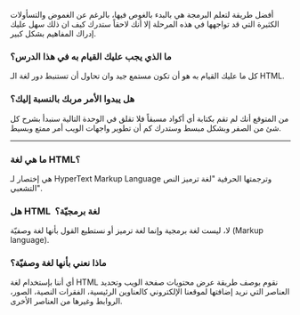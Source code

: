 أفضل طريقة لتعلم البرمجة هي بالبدء بالغوص فيها، بالرغم عن الغموض والتسأولات الكثيرة التي قد تواجهها في هذه المرحلة إلا أنك لاحقاً
ستدرك كيف ان ذلك سهل عليك إدراك المفاهيم بشكل كبير.

### ما الذي يجب عليك القيام به في هذا الدرس؟

كل ما عليك القيام به هو أن تكون مستمع جيد وان تحاول أن تستنبط دور لغة الـ HTML.

### هل يبدوا الأمر مربك بالنسبة إليك؟

من المتوقع أنك لم تقم بكتابة أي أكواد مسبقاً فلا تقلق في الوحدة التالية سنبدأ بشرح كل شئ من الصفر وبشكل مبسط وستدرك كم أن تطوير واجهات الويب أمر ممتع وبسيط.

---


### ما هي لغة HTML؟

هي إختصار لـ HyperText Markup Language وترجمتها الحرفية "لغة ترميز النص التشعبي".

### هل HTML  لغة برمجيّة؟

لا، ليست لغة برمجية وإنما لغة ترميز أو نستطيع القول بأنها لغة وصفيّة (Markup language).

### ماذا نعني بأنها لغة وصفيّة؟

أي أننا بإستخدام لغة HTML نقوم بوصف طريقة عرض محتويات صفحة الويب وتحديد العناصر التي نريد إضافتها لموقعنا الإلكتروني كالعناوين الرئيسية، الفقرات النصية، الصور، الروابط وغيرها من العناصر الأخرى.
